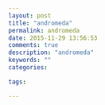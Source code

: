 ```yaml
---
layout: post
title: "andromeda"
permalink: andromeda
date: 2015-11-29 13:56:53
comments: true
description: "andromeda"
keywords: ""
categories:

tags:

---
```

